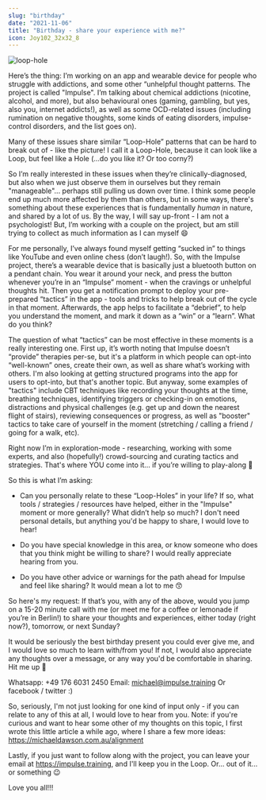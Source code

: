 ```yaml
---
slug: "birthday"
date: "2021-11-06"
title: "Birthday - share your experience with me?"
icon: Joy102_32x32_8
---
```


![loop-hole](/blog-images/loop-hole.png)

Here’s the thing: I’m working on an app and wearable device for people who struggle with addictions, and some other “unhelpful thought patterns. The project is called "Impulse". I’m talking about chemical addictions (nicotine, alcohol, and more), but also behavioural ones (gaming, gambling, but yes, also you, internet addicts!), as well as some OCD-related issues (including rumination on negative thoughts, some kinds of eating disorders, impulse-control disorders, and the list goes on).

Many of these issues share similar “Loop-Hole” patterns that can be hard to break out of - like the picture! I call it a Loop-Hole, because it can look like a Loop, but feel like a Hole (...do you like it? Or too corny?)

So I’m really interested in these issues when they’re clinically-diagnosed, but also when we just observe them in ourselves but they remain "manageable"... perhaps still pulling us down over time. I think some people end up much more affected by them than others, but in some ways, there's something about these experiences that is fundamentally _human_ in nature, and shared by a lot of us.
By the way, I will say up-front - I am not a psychologist! But, I’m working with a couple on the project, but am still trying to collect as much information as I can myself 😄

For me personally, I’ve always found myself getting “sucked in” to things like YouTube and even online chess (don’t laugh!).
So, with the Impulse project, there’s a wearable device that is basically just a bluetooth button on a pendant chain. You wear it around your neck, and press the button whenever you’re in an “Impulse” moment - when the cravings or unhelpful thoughts hit. Then you get a notification prompt to deploy your pre-prepared “tactics” in the app - tools and tricks to help break out of the cycle in that moment. Afterwards, the app helps to facilitate a “debrief”, to help you understand the moment, and mark it down as a “win” or a “learn”. What do you think?

The question of what “tactics” can be most effective in these moments is a really interesting one. First up, it’s worth noting that Impulse doesn’t “provide” therapies per-se, but it's a platform in which people can opt-into “well-known” ones, create their own, as well as share what’s working with others. I'm also looking at getting structured programs into the app for users to opt-into, but that's another topic.
But anyway, some examples of "tactics" include CBT techniques like recording your thoughts at the time, breathing techniques, identifying triggers or checking-in on emotions, distractions and physical challenges (e.g. get up and down the nearest flight of stairs), reviewing consequences or progress, as well as "booster" tactics to take care of yourself in the moment (stretching / calling a friend / going for a walk, etc).

Right now I’m in exploration-mode - researching, working with some experts, and also (hopefully!) crowd-sourcing and curating tactics and strategies. That's where YOU come into it... if you’re willing to play-along 🎲

So this is what I’m asking:

- Can you personally relate to these “Loop-Holes” in your life? If so, what tools / strategies / resources have helped, either in the "Impulse" moment or more generally? What didn’t help so much? I don't need personal details, but anything you'd be happy to share, I would love to hear!

- Do you have special knowledge in this area, or know someone who does that you think might be willing to share? I would really appreciate hearing from you.

- Do you have other advice or warnings for the path ahead for Impulse and feel like sharing? It would mean a lot to me 😙

So here's my request: If that’s you, with any of the above, would you jump on a 15-20 minute call with me (or meet me for a coffee or lemonade if you’re in Berlin!) to share your thoughts and experiences, either today (right now?), tomorrow, or next Sunday?

It would be seriously the best birthday present you could ever give me, and I would love so much to learn with/from you! If not, I would also appreciate any thoughts over a message, or any way you'd be comfortable in sharing. Hit me up 🤗

Whatsapp: +49 176 6031 2450
Email: michael@impulse.training
Or facebook / twitter :)

So, seriously, I'm not just looking for one kind of input only - if you can relate to any of this at all, I would love to hear from you.
Note: if you're curious and want to hear some other of my thoughts on this topic, I first wrote this little article a while ago, where I share a few more ideas: https://michaeldawson.com.au/alignment

Lastly, if you just want to follow along with the project, you can leave your email at https://impulse.training, and I'll keep you in the Loop. Or... out of it... or something 😉

Love you all!!!

